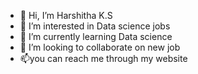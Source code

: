 - 👋 Hi, I’m Harshitha K.S
- 👀 I’m interested in  Data science jobs
- 🌱 I’m currently learning Data science
- 💞️ I’m looking to collaborate on  new job
- 📫you can reach me through my website


